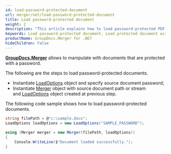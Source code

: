 ```yaml
---
id: load-password-protected-document
url: merger/net/load-password-protected-document
title: Load password-protected document
weight: 2
description: "This article explains how to load password-protected PDF, Word, Excel, PowerPoint documents when using GroupDocs.Merger for .NET."
keywords: Load password-protected document, Load protected document with GroupDocs.Merger
productName: GroupDocs.Merger for .NET
hideChildren: False
---
```

**[GroupDocs.Merger](https://products.groupdocs.com/merger/net)** allows to manipulate with documents that are protected with a password.

The following are the steps to load password-protected documents.

*   Instantiate [LoadOptions](https://reference.groupdocs.com/merger/net/groupdocs.merger.domain.options/loadoptions) object and specify source document password;
*   Instantiate [Merger](https://reference.groupdocs.com/merger/net/groupdocs.merger/merger) object with source document path or stream and [LoadOptions](https://reference.groupdocs.com/merger/net/groupdocs.merger.domain.options/loadoptions) object created at previous step.

The following code sample shows how to load password-protected documents.

```csharp
string filePath = @"c:\sample.docx";
LoadOptions loadOptions = new LoadOptions("SAMPLE_PASSWORD");
 
using (Merger merger = new Merger(filePath, loadOptions))
{
	Console.WriteLine($"Document loaded successfully.");                
}    
```
